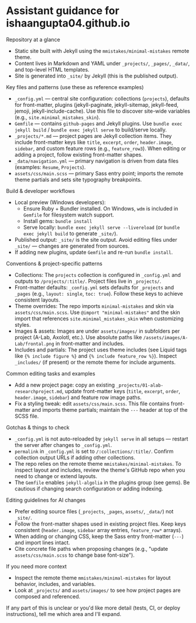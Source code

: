 <!--
This file is intended for AI coding agents (Copilot, assistants) to get quickly
productive in this repository. Keep it short and focused on discoverable
patterns, commands, and concrete examples from this codebase.
-->

# Assistant guidance for ishaangupta04.github.io

Repository at a glance
- Static site built with Jekyll using the `mmistakes/minimal-mistakes` remote theme.
- Content lives in Markdown and YAML under `_projects/`, `_pages/`, `_data/`, and top-level HTML templates.
- Site is generated into `_site/` by Jekyll (this is the published output).

Key files and patterns (use these as reference examples)
- `_config.yml` — central site configuration: collections (`projects`), defaults for front-matter, plugins (jekyll-paginate, jekyll-sitemap, jekyll-feed, jemoji, jekyll-include-cache). Use this file to discover site-wide variables (e.g., `site.minimal_mistakes_skin`).
- `Gemfile` — contains `github-pages` and Jekyll plugins. Use `bundle exec jekyll build` / `bundle exec jekyll serve` to build/serve locally.
- `_projects/*.md` — project pages are Jekyll collection items. They include front-matter keys like `title`, `excerpt`, `order`, `header.image`, `sidebar`, and custom feature rows (e.g., `feature_row3`). When editing or adding a project, follow existing front-matter shapes.
- `_data/navigation.yml` — primary navigation is driven from data files (examples: `Resume`, `Projects`).
- `assets/css/main.scss` — primary Sass entry point; imports the remote theme partials and sets site typography breakpoints.

Build & developer workflows
- Local preview (Windows developers):
  - Ensure Ruby + Bundler installed. On Windows, `wdm` is included in `Gemfile` for filesystem watch support.
  - Install gems: `bundle install`
  - Serve locally: `bundle exec jekyll serve --livereload` (or `bundle exec jekyll build` to generate `_site/`).
- Published output: `_site/` is the site output. Avoid editing files under `_site/` — changes are generated from sources.
- If adding new plugins, update `Gemfile` and re-run `bundle install`.

Conventions & project-specific patterns
- Collections: The `projects` collection is configured in `_config.yml` and outputs to `/projects/:title/`. Project files live in `_projects/`.
- Front-matter defaults: `_config.yml` sets defaults for `_projects` and `_pages` (e.g., `layout: single`, `toc: true`). Follow these keys to achieve consistent layouts.
- Theme overrides: The repo imports `minimal-mistakes` and skin via `assets/css/main.scss`. Use `@import "minimal-mistakes"` and the skin import that references `site.minimal_mistakes_skin` when customizing styles.
- Images & assets: Images are under `assets/images/` in subfolders per project (A-Lab, Axolotl, etc.). Use absolute paths like `/assets/images/A-Lab/frontal.png` in front-matter and includes.
- Includes and partials: The project uses theme includes (see Liquid tags like `{% include figure %}` and `{% include feature_row %}`). Inspect `_includes/` (if present) or the remote theme for include arguments.

Common editing tasks and examples
- Add a new project page: copy an existing `_projects/01-alab-researchproject.md`, update front-matter keys (`title`, `excerpt`, `order`, `header.image`, `sidebar`) and feature row image paths.
- Fix a styling tweak: edit `assets/css/main.scss`. This file contains front-matter and imports theme partials; maintain the `---` header at top of the SCSS file.

Gotchas & things to check
- `_config.yml` is not auto-reloaded by `jekyll serve` in all setups — restart the server after changes to `_config.yml`.
- `permalink` in `_config.yml` is set to `/:collections/:title/`. Confirm collection output URLs if adding other collections.
- The repo relies on the remote theme `mmistakes/minimal-mistakes`. To inspect layout and includes, review the theme's GitHub repo when you need to change or extend layouts.
- The `Gemfile` enables `jekyll-algolia` in the plugins group (see gems). Be cautious if changing search configuration or adding indexing.

Editing guidelines for AI changes
- Prefer editing source files (`_projects`, `_pages`, `assets/`, `_data/`) not `_site/`.
- Follow the front-matter shapes used in existing project files. Keep keys consistent (`header.image`, `sidebar` array entries, `feature_row*` arrays).
- When adding or changing CSS, keep the Sass entry front-matter (`---`) and import lines intact.
- Cite concrete file paths when proposing changes (e.g., "update `assets/css/main.scss` to change base font-size").

If you need more context
- Inspect the remote theme `mmistakes/minimal-mistakes` for layout behavior, includes, and variables.
- Look at `_projects/` and `assets/images/` to see how project pages are composed and referenced.

If any part of this is unclear or you'd like more detail (tests, CI, or deploy instructions), tell me which area and I'll expand.
